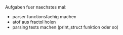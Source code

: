 Aufgaben fuer naechstes mal:
- parser functionsfaehig machen
- atof aus fractol holen
- parsing tests machen (print_struct funktion oder so)
